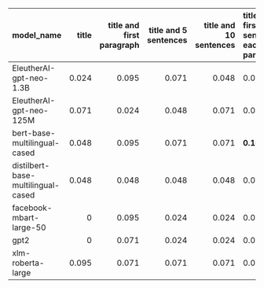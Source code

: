 | model_name                         |   title |   title and first paragraph |   title and 5 sentences |   title and 10 sentences | title and first sentence each paragraph   |   raw text |
|:-----------------------------------|--------:|----------------------------:|------------------------:|-------------------------:|:------------------------------------------|-----------:|
| EleutherAI-gpt-neo-1.3B            |   0.024 |                       0.095 |                   0.071 |                    0.048 | 0.071                                     |      0.071 |
| EleutherAI-gpt-neo-125M            |   0.071 |                       0.024 |                   0.048 |                    0.071 | 0.048                                     |      0     |
| bert-base-multilingual-cased       |   0.048 |                       0.095 |                   0.071 |                    0.071 | **0.167**                                 |      0.048 |
| distilbert-base-multilingual-cased |   0.048 |                       0.048 |                   0.048 |                    0.048 | 0.048                                     |      0.071 |
| facebook-mbart-large-50            |   0     |                       0.095 |                   0.024 |                    0.024 | 0.095                                     |      0.071 |
| gpt2                               |   0     |                       0.071 |                   0.024 |                    0.024 | 0.071                                     |      0.071 |
| xlm-roberta-large                  |   0.095 |                       0.071 |                   0.071 |                    0.071 | 0.095                                     |      0.095 |